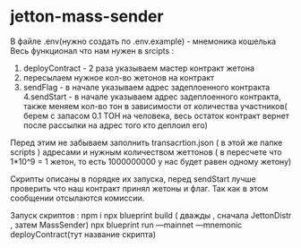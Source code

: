 # jetton-mass-sender
В файле .env(нужно создать по .env.example) - мнемоника кошелька 
Весь функционал что нам нужен в srcipts :

1. deployContract -  2 раза указываем мастер контракт жетона
2. пересылаем нужное кол-во жетонов на контракт
3. sendFlag -  в начале указываем адрес задеплоенного контракта
4.sendStart - в начале указываем адрес задеплоенного контракта,
также меняем кол-во тон в зависимости от количества участников( берем с запасом 0.1 ТОН на человека, весь остаток контракт вернет после рассылки на адрес того кто деплоил его)

Перед этим не забываем заполнить transacrtion.json ( в этой же папке scripts ) адресами и нужным количеством жеттонов ( в пересчете что 1*10^9 = 1 жетон, то есть 1000000000 у нас будет равен одному жетону)

Скрипты описаны в порядке их запуска, перед sendStart лучше проверить что наш контракт принял жетоны и флаг. Так как в этом сообщении отсылаются комиссии.

Запуск скриптов :
npm i
npx blueprint build ( дважды , сначала JettonDistr , затем MassSender)
npx blueprint run —mainnet —mnemonic deployContract(тут название скрипта)